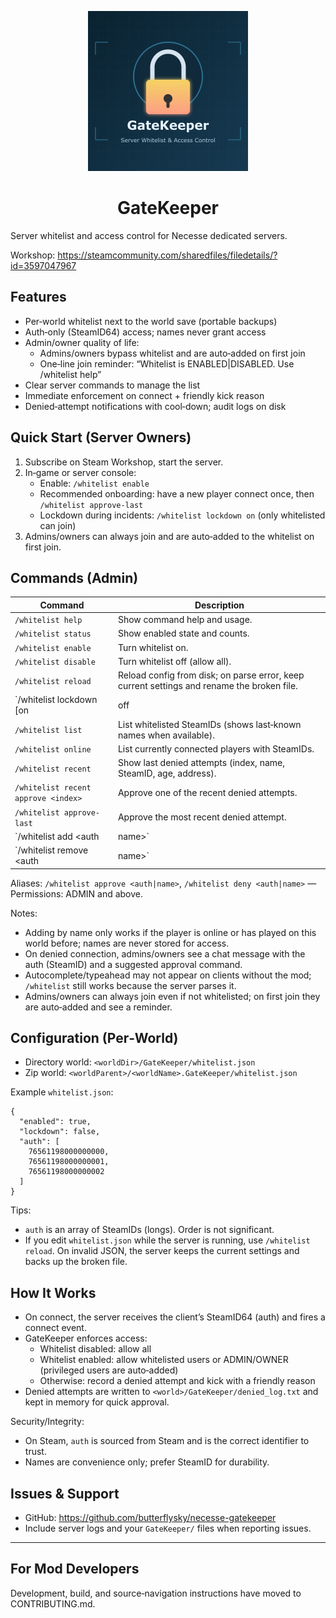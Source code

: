 <p align="center">
  <img src="src/main/resources/preview.png" alt="GateKeeper preview" width="256" />
</p>

<h1 align="center">GateKeeper</h1>

Server whitelist and access control for Necesse dedicated servers.

Workshop: https://steamcommunity.com/sharedfiles/filedetails/?id=3597047967

## Features
- Per‑world whitelist next to the world save (portable backups)
- Auth‑only (SteamID64) access; names never grant access
- Admin/owner quality of life:
  - Admins/owners bypass whitelist and are auto‑added on first join
  - One‑line join reminder: “Whitelist is ENABLED|DISABLED. Use /whitelist help”
- Clear server commands to manage the list
- Immediate enforcement on connect + friendly kick reason
- Denied‑attempt notifications with cool‑down; audit logs on disk

## Quick Start (Server Owners)
1) Subscribe on Steam Workshop, start the server.
2) In‑game or server console:
   - Enable: `/whitelist enable`
   - Recommended onboarding: have a new player connect once, then `/whitelist approve-last`
   - Lockdown during incidents: `/whitelist lockdown on` (only whitelisted can join)
3) Admins/owners can always join and are auto‑added to the whitelist on first join.

## Commands (Admin)

| Command | Description |
|---|---|
| `/whitelist help` | Show command help and usage. |
| `/whitelist status` | Show enabled state and counts. |
| `/whitelist enable` | Turn whitelist on. |
| `/whitelist disable` | Turn whitelist off (allow all). |
| `/whitelist reload` | Reload config from disk; on parse error, keep current settings and rename the broken file. |
| `/whitelist lockdown [on|off|status]` | Emergency mode; only whitelisted may join; suppress notifications. |
| `/whitelist list` | List whitelisted SteamIDs (shows last‑known names when available). |
| `/whitelist online` | List currently connected players with SteamIDs. |
| `/whitelist recent` | Show last denied attempts (index, name, SteamID, age, address). |
| `/whitelist recent approve <index>` | Approve one of the recent denied attempts. |
| `/whitelist approve-last` | Approve the most recent denied attempt. |
| `/whitelist add <auth|name>` | Add a SteamID or resolve a known name to SteamID and add. |
| `/whitelist remove <auth|name>` | Remove a SteamID or resolve a known name and remove. |

Aliases: `/whitelist approve <auth|name>`, `/whitelist deny <auth|name>` — Permissions: ADMIN and above.

Notes:
- Adding by name only works if the player is online or has played on this world before; names are never stored for access.
- On denied connection, admins/owners see a chat message with the auth (SteamID) and a suggested approval command.
- Autocomplete/typeahead may not appear on clients without the mod; `/whitelist` still works because the server parses it.
- Admins/owners can always join even if not whitelisted; on first join they are auto‑added and see a reminder.

## Configuration (Per‑World)
- Directory world: `<worldDir>/GateKeeper/whitelist.json`
- Zip world: `<worldParent>/<worldName>.GateKeeper/whitelist.json`

Example `whitelist.json`:
```
{
  "enabled": true,
  "lockdown": false,
  "auth": [
    76561198000000000,
    76561198000000001,
    76561198000000002
  ]
}
```
Tips:
- `auth` is an array of SteamIDs (longs). Order is not significant.
- If you edit `whitelist.json` while the server is running, use `/whitelist reload`. On invalid JSON, the server keeps the current settings and backs up the broken file.

## How It Works
- On connect, the server receives the client’s SteamID64 (auth) and fires a connect event.
- GateKeeper enforces access:
  - Whitelist disabled: allow all
  - Whitelist enabled: allow whitelisted users or ADMIN/OWNER (privileged users are auto‑added)
  - Otherwise: record a denied attempt and kick with a friendly reason
- Denied attempts are written to `<world>/GateKeeper/denied_log.txt` and kept in memory for quick approval.

Security/Integrity:
- On Steam, `auth` is sourced from Steam and is the correct identifier to trust.
- Names are convenience only; prefer SteamID for durability.

## Issues & Support
- GitHub: https://github.com/butterflysky/necesse-gatekeeper
- Include server logs and your `GateKeeper/` files when reporting issues.

---

## For Mod Developers
Development, build, and source‑navigation instructions have moved to CONTRIBUTING.md.
